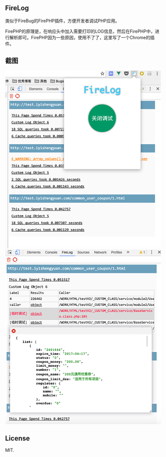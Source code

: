 ## FireLog

类似于FireBug的FirePHP插件，方便开发者调试PHP应用。

FirePHP的原理是，在响应头中加入需要打印的LOG信息，然后在FirePHP中，进行解析即可。FirePHP因为一些原因，使用不了了，这里写了一个Chrome的插件。

## 截图

![intro](./imgs/intro.png)
![detail](./imgs/detail.png)

## License

MIT.
